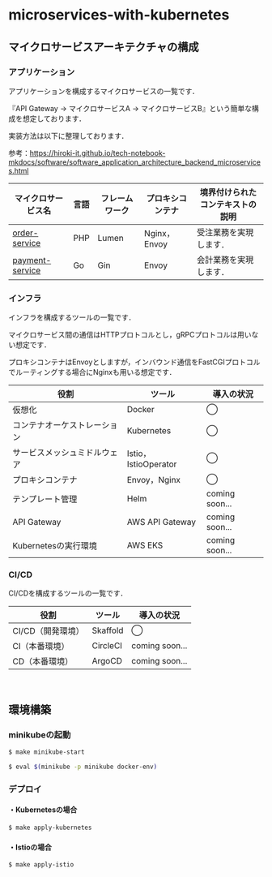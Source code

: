 # microservices-with-kubernetes

## マイクロサービスアーキテクチャの構成

### アプリケーション

アプリケーションを構成するマイクロサービスの一覧です．

『API Gateway -> マイクロサービスA -> マイクロサービスB』という簡単な構成を想定しております．

実装方法は以下に整理しております．

参考：https://hiroki-it.github.io/tech-notebook-mkdocs/software/software_application_architecture_backend_microservices.html


| マイクロサービス名                                          | 言語   | フレームワーク | プロキシコンテナ     | 境界付けられたコンテキストの説明                             |
| ------------------------------------------------------------ | ------ | -------------- | -------------------- | -------------------------------------- |
| [order-service](https://github.com/hiroki-it/microservices-with-kubernetes/tree/main/src/order-service) | PHP    | Lumen          | Nginx，Envoy                | 受注業務を実現します．                 |
| [payment-service](https://github.com/hiroki-it/microservices-with-kubernetes/tree/main/src/payment-service) | Go     | Gin            | Envoy | 会計業務を実現します．             |

### インフラ

インフラを構成するツールの一覧です．

マイクロサービス間の通信はHTTPプロトコルとし，gRPCプロトコルは用いない想定です．

プロキシコンテナはEnvoyとしますが，インバウンド通信をFastCGIプロトコルでルーティングする場合にNginxも用いる想定です．

| 役割                         | ツール               | 導入の状況      |
| ---------------------------- | -------------------- | --------------- |
| 仮想化              | Docker             | ◯               |
| コンテナオーケストレーション              | Kubernetes             | ◯               |
| サービスメッシュミドルウェア | Istio，IstioOperator | ◯               |
| プロキシコンテナ | Envoy，Nginx | ◯               |
| テンプレート管理             | Helm                 | coming soon... |
| API Gateway                  | AWS API Gateway      | coming soon... |
| Kubernetesの実行環境                         | AWS EKS               | coming soon... |

### CI/CD

CI/CDを構成するツールの一覧です．

| 役割                         | ツール               | 導入の状況      |
| ---------------------------- | -------------------- | --------------- |
| CI/CD（開発環境）              | Skaffold             | ◯               |
| CI（本番環境）                           | CircleCI               | coming soon... |
| CD（本番環境）                      | ArgoCD               | coming soon... |

<br>

## 環境構築

### minikubeの起動

```bash
$ make minikube-start

$ eval $(minikube -p minikube docker-env)
```

### デプロイ

#### ・Kubernetesの場合

```bash
$ make apply-kubernetes
```

#### ・Istioの場合

```bash
$ make apply-istio
```

